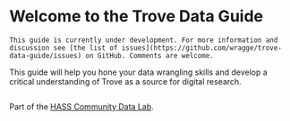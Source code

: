 # Welcome to the Trove Data Guide

```{attention}
This guide is currently under development. For more information and discussion see [the list of issues](https://github.com/wragge/trove-data-guide/issues) on GitHub. Comments are welcome.
```

This guide will help you hone your data wrangling skills and develop a critical understanding of Trove as a source for digital research.

```{tableofcontents}
```

Part of the [HASS Community Data Lab](https://ardc.edu.au/project/hass-community-data-lab/).